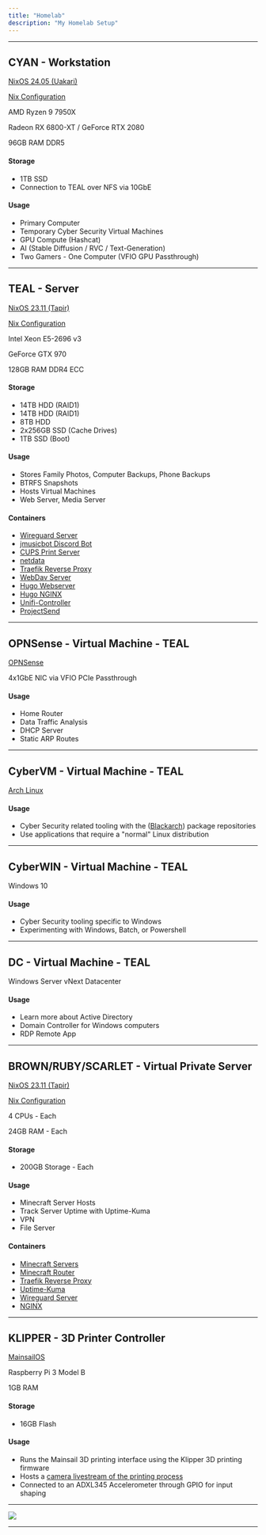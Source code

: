 ```yaml
---
title: "Homelab"
description: "My Homelab Setup"
---
```


---
## CYAN - Workstation

[NixOS 24.05 (Uakari)](https://nixos.org/)

[Nix Configuration](https://github.com/LegitMagic/nix-config)

AMD Ryzen 9 7950X

Radeon RX 6800-XT / GeForce RTX 2080

96GB RAM DDR5

#### Storage
 - 1TB SSD
 - Connection to TEAL over NFS via 10GbE

#### Usage
 - Primary Computer
 - Temporary Cyber Security Virtual Machines
 - GPU Compute (Hashcat)
 - AI (Stable Diffusion / RVC / Text-Generation)
 - Two Gamers - One Computer (VFIO GPU Passthrough)

---
## TEAL - Server

[NixOS 23.11 (Tapir)](https://nixos.org/)

[Nix Configuration](https://github.com/LegitMagic/nix-config)

Intel Xeon E5-2696 v3

GeForce GTX 970

128GB RAM DDR4 ECC

#### Storage
 - 14TB HDD (RAID1)
 - 14TB HDD (RAID1)
 - 8TB HDD
 - 2x256GB SSD (Cache Drives)
 - 1TB SSD (Boot)

#### Usage
 - Stores Family Photos, Computer Backups, Phone Backups
 - BTRFS Snapshots
 - Hosts Virtual Machines
 - Web Server, Media Server

#### Containers
 - [Wireguard Server](https://github.com/linuxserver/docker-wireguard)
 - [jmusicbot Discord Bot](https://jmusicbot.com/)
 - [CUPS Print Server](https://openprinting.github.io/cups/)
 - [netdata](https://www.netdata.cloud/)
 - [Traefik Reverse Proxy](https://github.com/traefik/traefik-library-image)
 - [WebDav Server](https://rclone.org/install/#install-with-docker)
 - [Hugo Webserver](https://github.com/klakegg/docker-hugo)
 - [Hugo NGINX](https://github.com/nginxinc/docker-nginx)
 - [Unifi-Controller](https://hub.docker.com/r/linuxserver/unifi-controller)
 - [ProjectSend](https://github.com/projectsend/projectsend)

---
## OPNSense - Virtual Machine - TEAL

[OPNSense](https://opnsense.org/)

4x1GbE NIC via VFIO PCIe Passthrough

#### Usage
 - Home Router
 - Data Traffic Analysis
 - DHCP Server
 - Static ARP Routes

---
## CyberVM - Virtual Machine - TEAL

[Arch Linux](https://archlinux.org/)

#### Usage
 - Cyber Security related tooling with the ([Blackarch](https://blackarch.org/)) package repositories
 - Use applications that require a "normal" Linux distribution

---
## CyberWIN - Virtual Machine - TEAL

Windows 10

#### Usage
 - Cyber Security tooling specific to Windows
 - Experimenting with Windows, Batch, or Powershell

---
## DC - Virtual Machine - TEAL

Windows Server vNext Datacenter

#### Usage
 - Learn more about Active Directory
 - Domain Controller for Windows computers
 - RDP Remote App

---
## BROWN/RUBY/SCARLET - Virtual Private Server

[NixOS 23.11 (Tapir)](https://nixos.org/)

[Nix Configuration](https://github.com/LegitMagic/nix-config)

4 CPUs - Each

24GB RAM - Each

#### Storage
 - 200GB Storage - Each

#### Usage
 - Minecraft Server Hosts
 - Track Server Uptime with Uptime-Kuma
 - VPN
 - File Server

#### Containers
 - [Minecraft Servers](https://github.com/itzg/docker-minecraft-server)
 - [Minecraft Router](https://github.com/itzg/mc-router)
 - [Traefik Reverse Proxy](https://github.com/traefik/traefik-library-image)
 - [Uptime-Kuma](https://github.com/louislam/uptime-kuma)
 - [Wireguard Server](https://github.com/linuxserver/docker-wireguard)
 - [NGINX](https://github.com/nginxinc/docker-nginx)

---
## KLIPPER - 3D Printer Controller

[MainsailOS](https://docs.mainsail.xyz/setup/mainsail-os)

Raspberry Pi 3 Model B

1GB RAM

#### Storage
 - 16GB Flash

#### Usage
 - Runs the Mainsail 3D printing interface using the Klipper 3D printing firmware
 - Hosts a [camera livestream of the printing process](https://printer.terascripting.com/)
 - Connected to an ADXL345 Accelerometer through GPIO for input shaping

---
<img src="https://img.shields.io/date/1701297919?label=Last%20Updated&style=for-the-badge">

---

<script src="https://utteranc.es/client.js"
  repo="LegitMagic/terascripting"
  issue-term="og:title"
  theme="icy-dark"
  crossorigin="anonymous"
  async>
</script>
